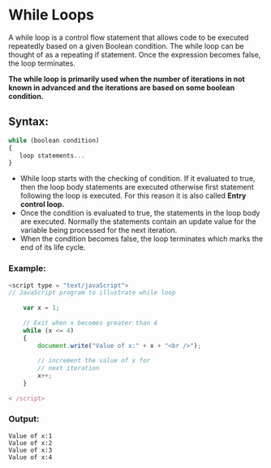 # While Loops

A while loop is a control flow statement that allows code to be executed repeatedly based on a given Boolean condition. The while loop can be thought of as a repeating if statement. Once the expression becomes false, the loop terminates.

**The while loop is primarily used when the number of iterations in not known in advanced and the iterations are based on some boolean condition.**

## Syntax:
```javascript
while (boolean condition)
{
   loop statements...
}
```
* While loop starts with the checking of condition. If it evaluated to true, then the loop body statements are executed otherwise first statement following the loop is executed. For this reason it is also called **Entry control loop.**
* Once the condition is evaluated to true, the statements in the loop body are executed. Normally the statements contain an update value for the variable being processed for the next iteration.
* When the condition becomes false, the loop terminates which marks the end of its life cycle.

### Example:
```javascript
<script type = "text/javaScript">
// JavaScript program to illustrate while loop 
  
    var x = 1; 
  
    // Exit when x becomes greater than 4 
    while (x <= 4) 
    { 
        document.write("Value of x:" + x + "<br />"); 
  
        // increment the value of x for 
        // next iteration 
        x++; 
    } 
  
< /script>
```

### Output:
```
Value of x:1
Value of x:2
Value of x:3
Value of x:4
```
